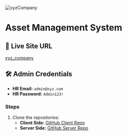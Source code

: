 
![xyzCompany](https://github.com/user-attachments/assets/8b49f975-d55d-4b7f-8f14-ac9c505f3af0)

# Asset Management System

## 🚀 Live Site URL
[xyz_company](https://xyzcompany-9211e.web.app)

## 🛠 Admin Credentials
- **HR Email:** `admin@xyz.com`
- **HR Password:** `Admin123!`

### Steps
1. Clone the repositories:
   - **Client Side:** [GitHub Client Repo](https://github.com/wptasmina/xyz-company-client)
   - **Server Side:** [GitHub Server Repo](https://github.com/wptasmina/xyz-company-server)
